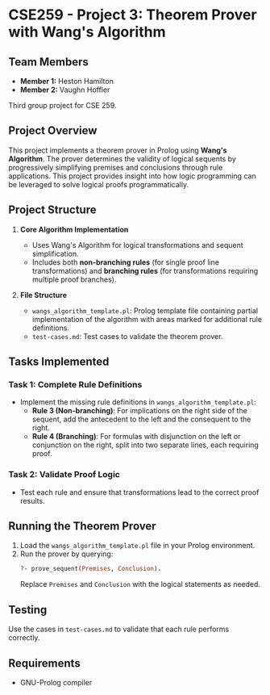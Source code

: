 # CSE259 - Project 3: Theorem Prover with Wang's Algorithm

## Team Members
- **Member 1:** Heston Hamilton
- **Member 2:** Vaughn Hoffler

Third group project for CSE 259.

## Project Overview
This project implements a theorem prover in Prolog using **Wang's Algorithm**. The prover determines the validity of logical sequents by progressively simplifying premises and conclusions through rule applications. This project provides insight into how logic programming can be leveraged to solve logical proofs programmatically.

## Project Structure

1. **Core Algorithm Implementation**
   - Uses Wang's Algorithm for logical transformations and sequent simplification.
   - Includes both **non-branching rules** (for single proof line transformations) and **branching rules** (for transformations requiring multiple proof branches).

2. **File Structure**
   - `wangs_algorithm_template.pl`: Prolog template file containing partial implementation of the algorithm with areas marked for additional rule definitions.
   - `test-cases.md`: Test cases to validate the theorem prover.

## Tasks Implemented

### Task 1: Complete Rule Definitions
- Implement the missing rule definitions in `wangs_algorithm_template.pl`:
  - **Rule 3 (Non-branching)**: For implications on the right side of the sequent, add the antecedent to the left and the consequent to the right.
  - **Rule 4 (Branching)**: For formulas with disjunction on the left or conjunction on the right, split into two separate lines, each requiring proof.

### Task 2: Validate Proof Logic
- Test each rule and ensure that transformations lead to the correct proof results.

## Running the Theorem Prover

1. Load the `wangs_algorithm_template.pl` file in your Prolog environment.
2. Run the prover by querying:
   ```prolog
   ?- prove_sequent(Premises, Conclusion).
   ```
   Replace `Premises` and `Conclusion` with the logical statements as needed.

## Testing

Use the cases in `test-cases.md` to validate that each rule performs correctly.

## Requirements

- GNU-Prolog compiler